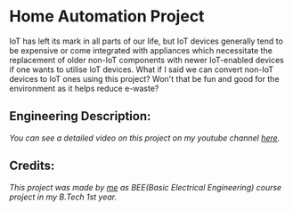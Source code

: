 # Home Automation Project

IoT has left its mark in all parts of our life, but IoT devices generally tend to be expensive or come integrated with appliances which necessitate the replacement of 
older non-IoT components with newer IoT-enabled devices if one wants to utilise IoT devices. What if I said we can convert non-IoT devices to IoT ones using this project? Won't that be fun and good for the environment as it helps reduce e-waste?

## Engineering Description:

_You can see a detailed video on this project on my youtube channel [here](https://youtu.be/Z4wdGM42TyA)._

## Credits:
_This project was made by [me](https://chiragkotian.github.io) as BEE(Basic Electrical Engineering) course project in my B.Tech 1st year._
